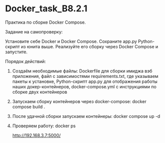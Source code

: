 # Docker_task_B8.2.1

Практика по сборке Docker Compose.

Задание на самопроверку:

Установите себе Docker и Docker Compose.
Сохраните app.py Python-скрипт из юнита выше.
Реализуйте его сборку через Docker Compose и запустите.

Порядок действий:
  1. Создаём необходимые файлы: Dockerfile для сборки имиджа вэб приложения,
    файл с зависимостями requirements.txt, где указываем пакеты к установке,
    Python-скрипт app.py для отображения работы наших докер-контейнеров,
    docker-compose.yml с инструкциями по сборке двух контейнеров
  2. Запускаем сборку контейнеров через docker-compose: docker compose build .
  3. После удачной сборки запускаем контейнеры: docker compose up -d
  4. Проверяем работу:
     docker ps
     
     http://192.168.3.7:5000/ 
